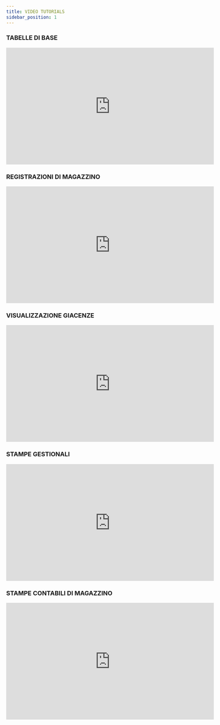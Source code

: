 ```yaml
---
title: VIDEO TUTORIALS
sidebar_position: 1
---
```


### TABELLE DI BASE

<iframe width="560" height="315" src="https://www.youtube.com/embed/I0NEij2-JqA" title="YouTube video player" frameborder="0" allowfullscreen= "true"></iframe>

### REGISTRAZIONI DI MAGAZZINO

<iframe width="560" height="315" src="https://www.youtube.com/embed/yKMb9J2jBSw" title="YouTube video player" frameborder="0" allowfullscreen= "true"></iframe>

### VISUALIZZAZIONE GIACENZE

<iframe width="560" height="315" src="https://www.youtube.com/embed/_uEq-tBLn9M" title="YouTube video player" frameborder="0" allowfullscreen= "true"></iframe>

### STAMPE GESTIONALI

<iframe width="560" height="315" src="https://www.youtube.com/embed/5Y3haMHOa_A" title="YouTube video player" frameborder="0" allowfullscreen= "true"></iframe>

### STAMPE CONTABILI DI MAGAZZINO

<iframe width="560" height="315" src="https://www.youtube.com/embed/KbtJc-II1tQ" title="YouTube video player" frameborder="0" allowfullscreen= "true"></iframe>